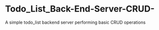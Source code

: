 # Todo_List_Back-End-Server-CRUD-
A simple todo_list backend server performing basic CRUD operations
